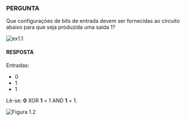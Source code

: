 ### PERGUNTA

Que configurações de bits de entrada devem ser fornecidas ao circuito abaixo para que seja produzida uma saída 1?

![ex1.1](https://pbs.twimg.com/media/D9mb-4qXoAMPh1e?format=jpg&name=small)

#### RESPOSTA

Entradas:
- 0
- 1
- 1

Lê-se: **0** XOR **1** = 1 AND **1** = 1.

![Figura 1.2](https://pbs.twimg.com/media/D9mgNsFXUAAaAZH?format=jpg&name=small)
